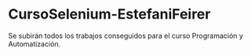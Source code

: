 # CursoSelenium-EstefaniFeirer
Se subirán todos los trabajos conseguidos para el curso Programación y Automatización.
